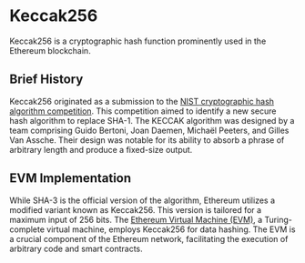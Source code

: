 # Keccak256

Keccak256 is a cryptographic hash function prominently used in the Ethereum blockchain. 

## Brief History

Keccak256 originated as a submission to the [NIST cryptographic hash algorithm competition](https://csrc.nist.gov/projects/hash-functions/nist-hash-function-competition). This competition aimed to identify a new secure hash algorithm to replace SHA-1. The KECCAK algorithm was designed by a team comprising Guido Bertoni, Joan Daemen, Michaël Peeters, and Gilles Van Assche. Their design was notable for its ability to absorb a phrase of arbitrary length and produce a fixed-size output. 

## EVM Implementation
While SHA-3 is the official version of the algorithm, Ethereum utilizes a modified variant known as Keccak256. This version is tailored for a maximum input of 256 bits. The [Ethereum Virtual Machine (EVM)](https://ethereum.org/en/developers/docs/evm/), a Turing-complete virtual machine, employs Keccak256 for data hashing. The EVM is a crucial component of the Ethereum network, facilitating the execution of arbitrary code and smart contracts.
